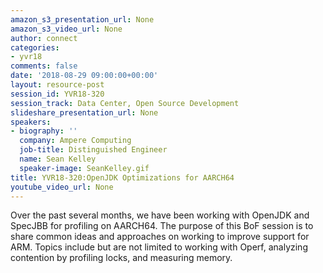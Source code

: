 ```yaml
---
amazon_s3_presentation_url: None
amazon_s3_video_url: None
author: connect
categories:
- yvr18
comments: false
date: '2018-08-29 09:00:00+00:00'
layout: resource-post
session_id: YVR18-320
session_track: Data Center, Open Source Development
slideshare_presentation_url: None
speakers:
- biography: ''
  company: Ampere Computing
  job-title: Distinguished Engineer
  name: Sean Kelley
  speaker-image: SeanKelley.gif
title: YVR18-320:OpenJDK Optimizations for AARCH64
youtube_video_url: None
---
```


Over the past several months, we have been working with OpenJDK and SpecJBB for profiling on AARCH64.  The purpose of this BoF session is to share common ideas and approaches on working to improve support for ARM.  Topics include but are not limited to working with Operf, analyzing contention by profiling locks, and measuring memory.